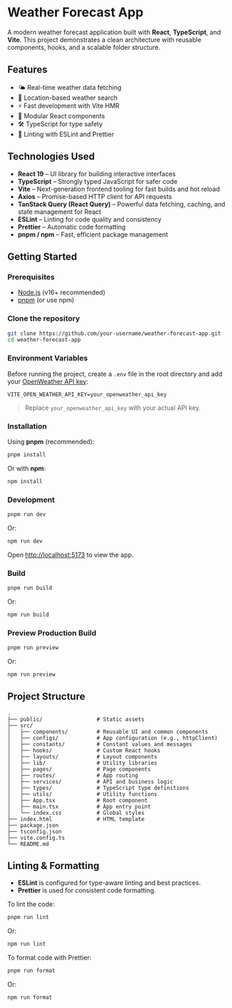 # Weather Forecast App

A modern weather forecast application built with **React**, **TypeScript**, and **Vite**. This project demonstrates a clean architecture with reusable components, hooks, and a scalable folder structure.

## Features

- 🌤️ Real-time weather data fetching
- 📍 Location-based weather search
- ⚡ Fast development with Vite HMR
- 🧩 Modular React components
- 🛠️ TypeScript for type safety
- 🧹 Linting with ESLint and Prettier

## Technologies Used

- **React 19** – UI library for building interactive interfaces
- **TypeScript** – Strongly typed JavaScript for safer code
- **Vite** – Next-generation frontend tooling for fast builds and hot reload
- **Axios** – Promise-based HTTP client for API requests
- **TanStack Query (React Query)** – Powerful data fetching, caching, and state management for React
- **ESLint** – Linting for code quality and consistency
- **Prettier** – Automatic code formatting
- **pnpm / npm** – Fast, efficient package management

## Getting Started

### Prerequisites

- [Node.js](https://nodejs.org/) (v16+ recommended)
- [pnpm](https://pnpm.io/) (or use npm)

### Clone the repository

```sh
git clone https://github.com/your-username/weather-forecast-app.git
cd weather-forecast-app
```

### Environment Variables

Before running the project, create a `.env` file in the root directory and add your [OpenWeather API key](https://openweathermap.org/api):

```env
VITE_OPEN_WEATHER_API_KEY=your_openweather_api_key
```

> Replace `your_openweather_api_key` with your actual API key.

### Installation

Using **pnpm** (recommended):

```sh
pnpm install
```

Or with **npm**:

```sh
npm install
```

### Development

```sh
pnpm run dev
```
Or:
```sh
npm run dev
```

Open [http://localhost:5173](http://localhost:5173) to view the app.

### Build

```sh
pnpm run build
```
Or:
```sh
npm run build
```

### Preview Production Build

```sh
pnpm run preview
```
Or:
```sh
npm run preview
```

## Project Structure

```
.
├── public/                 # Static assets
├── src/
│   ├── components/         # Reusable UI and common components
│   ├── configs/            # App configuration (e.g., httpClient)
│   ├── constants/          # Constant values and messages
│   ├── hooks/              # Custom React hooks
│   ├── layouts/            # Layout components
│   ├── lib/                # Utility libraries
│   ├── pages/              # Page components
│   ├── routes/             # App routing
│   ├── services/           # API and business logic
│   ├── types/              # TypeScript type definitions
│   ├── utils/              # Utility functions
│   ├── App.tsx             # Root component
│   ├── main.tsx            # App entry point
│   └── index.css           # Global styles
├── index.html              # HTML template
├── package.json
├── tsconfig.json
├── vite.config.ts
└── README.md
```

## Linting & Formatting

- **ESLint** is configured for type-aware linting and best practices.
- **Prettier** is used for consistent code formatting.

To lint the code:

```sh
pnpm run lint
```
Or:
```sh
npm run lint
```

To format code with Prettier:

```sh
pnpm run format
```
Or:
```sh
npm run format
```